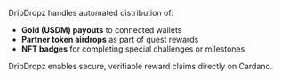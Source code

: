 DripDropz handles automated distribution of:

- **Gold (USDM) payouts** to connected wallets
- **Partner token airdrops** as part of quest rewards
- **NFT badges** for completing special challenges or milestones

DripDropz enables secure, verifiable reward claims directly on Cardano.